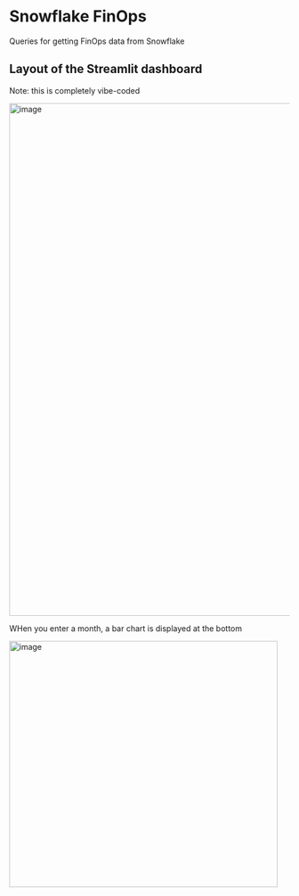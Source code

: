 # Snowflake FinOps
Queries for getting FinOps data from Snowflake

## Layout of the Streamlit dashboard
Note: this is completely vibe-coded

<img width="1562" height="920" alt="image" src="https://github.com/user-attachments/assets/f522bb2b-0c8a-405d-8132-793c6cc30c87" />

WHen you enter a month, a bar chart is displayed at the bottom

<img width="482" height="442" alt="image" src="https://github.com/user-attachments/assets/2ec1f7d7-fb12-4a11-be20-b0edb248cbad" />
